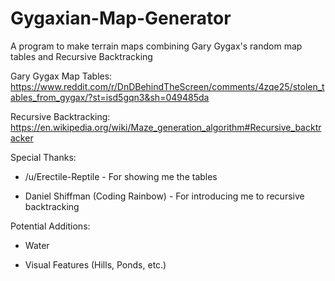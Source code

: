 # Gygaxian-Map-Generator
A program to make terrain maps combining Gary Gygax's random map tables and Recursive Backtracking

Gary Gygax Map Tables: https://www.reddit.com/r/DnDBehindTheScreen/comments/4zqe25/stolen_tables_from_gygax/?st=isd5gqn3&sh=049485da

Recursive Backtracking: https://en.wikipedia.org/wiki/Maze_generation_algorithm#Recursive_backtracker

Special Thanks:

- /u/Erectile-Reptile - For showing me the tables

- Daniel Shiffman (Coding Rainbow) - For introducing me to recursive backtracking

Potential Additions:

- Water

- Visual Features (Hills, Ponds, etc.)
